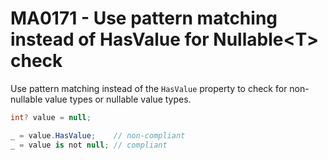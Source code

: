 # MA0171 - Use pattern matching instead of HasValue for Nullable\<T\> check

Use pattern matching instead of the `HasValue` property to check for non-nullable value types or nullable value types.

````c#
int? value = null;

_ = value.HasValue;    // non-compliant
_ = value is not null; // compliant
````
